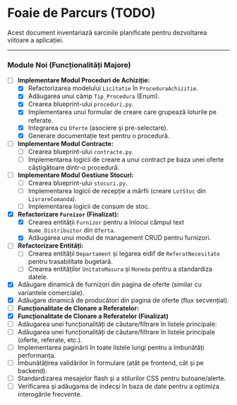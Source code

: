 # Foaie de Parcurs (TODO)

Acest document inventariază sarcinile planificate pentru dezvoltarea viitoare a aplicației.

---

### Module Noi (Funcționalități Majore)

- [ ] **Implementare Modul Proceduri de Achiziție:**
  - [x] Refactorizarea modelului `Licitatie` în `ProceduraAchizitie`.
  - [x] Adăugarea unui câmp `Tip_Procedura` (Enum).
  - [x] Crearea blueprint-ului `proceduri.py`.
  - [x] Implementarea unui formular de creare care grupează loturile pe referate.
  - [x] Integrarea cu `Oferte` (asociere și pre-selectare).
  - [x] Generare documentație text pentru o procedură.
- [ ] **Implementare Modul Contracte:**
  - [ ] Crearea blueprint-ului `contracte.py`.
  - [ ] Implementarea logicii de creare a unui contract pe baza unei oferte câștigătoare dintr-o procedură.
- [ ] **Implementare Modul Gestiune Stocuri:**
  - [ ] Crearea blueprint-ului `stocuri.py`.
  - [ ] Implementarea logicii de recepție a mărfii (creare `LotStoc` din `LivrareComanda`).
  - [ ] Implementarea logicii de consum de stoc.

- [x] **Refactorizare `Furnizor` (Finalizat):**
  - [x] Crearea entității `Furnizor` pentru a înlocui câmpul text `Nume_Distribuitor` din `Oferta`.
  - [x] Adăugarea unui modul de management CRUD pentru furnizori.
- [ ] **Refactorizare Entități:**
  - [ ] Crearea entității `Departament` și legarea eidif de `ReferatNecesitate` pentru trasabilitate bugetară.
  - [ ] Crearea entităților `UnitateMasura` și `Moneda` pentru a standardiza datele.
- [x] Adăugare dinamică de furnizori din pagina de oferte (similar cu variantele comerciale).
- [x] Adăugare dinamică de producători din pagina de oferte (flux secvențial).
- [ ] **Funcționalitate de Clonare a Referatelor:**
- [x] **Funcționalitate de Clonare a Referatelor (Finalizat)**
- [ ] Adăugarea unei funcționalități de căutare/filtrare în listele principale:
- [ ] Adăugarea unei funcționalități de căutare/filtrare în listele principale (oferte, referate, etc.).
- [ ] Implementarea paginării în toate listele lungi pentru a îmbunătăți performanța.
- [ ] Îmbunătățirea validărilor în formulare (atât pe frontend, cât și pe backend).
- [ ] Standardizarea mesajelor flash și a stilurilor CSS pentru butoane/alerte.
- [ ] Verificarea și adăugarea de indecși în baza de date pentru a optimiza interogările frecvente.
